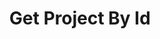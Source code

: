 ---
title: Get Project By Id
api:
  file: .openapi.json
  operationId: Projects-get_project_by_id
hidden: false
---